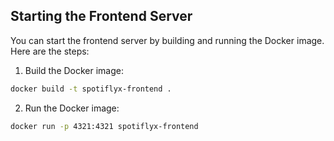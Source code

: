 ## Starting the Frontend Server

You can start the frontend server by building and running the Docker image. Here are the steps:

1. Build the Docker image:

```bash
docker build -t spotiflyx-frontend .
```

2. Run the Docker image:

```bash
docker run -p 4321:4321 spotiflyx-frontend
```
